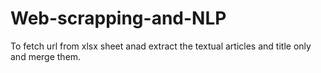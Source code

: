 # Web-scrapping-and-NLP

To fetch url from xlsx sheet anad extract the textual articles and title only and merge them. 
